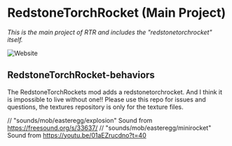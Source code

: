 # RedstoneTorchRocket (Main Project)
*This is the main project of RTR and includes the "redstonetorchrocket" itself.*

![Website](https://img.shields.io/website?down_message=offline&style=for-the-badge&up_message=online&url=https%3A%2F%2Flogilutions.de%2FRedstoneTorchRockets)

## RedstoneTorchRocket-behaviors
The RedstoneTorchRockets mod adds a redstonetorchrocket. And I think it is impossible to live without one!!
Please use this repo for issues and questions, the textures repository is only for the texture files.

// "sounds/mob/easteregg/explosion" Sound from https://freesound.org/s/33637/
// "sounds/mob/easteregg/minirocket" Sound from https://youtu.be/01aEZrucdno?t=40
